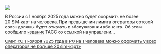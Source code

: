 <!--2025-10-19 13:50:05-->
<div class="yb">
  <div class="rss habr"><img src="https://habrastorage.org/getpro/habr/upload_files/9e0/b3a/8e5/9e0b3a8e58b68c27cac359d8d391a90c.jpg" /><p>В&nbsp;России с 1&nbsp;ноября 2025 года можно будет оформить не&nbsp;более 20&nbsp;SIM‑карт на&nbsp;человека. При&nbsp;превышении&nbsp;лимита операторы сотовой связи должны будут отказать в&nbsp;обслуживании абонента. Об&nbsp;этом сообщило <a href="https://tass.ru/ekonomika/25343287" rel="noopener noreferrer nofollow">издание</a> ТАСС со ссылкой на&nbsp;управлени... <p class="titl"><a href="https://habr.com/ru/news/958016/?utm_source=habrahabr&utm_medium=rss&utm_campaign=958016">СМИ: «С 1 ноября 2025 года в РФ на 1 человека можно оформить у всех операторов не больше 20 sim-карт»</a></p></div>
</div>
